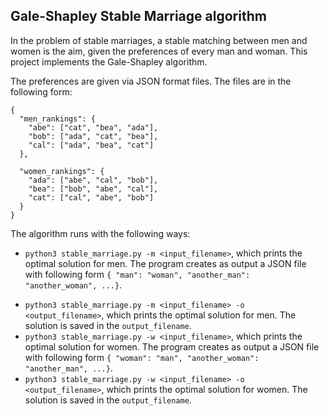 ## Gale-Shapley Stable Marriage algorithm

In the problem of stable marriages, a stable matching between men and women is the aim, given the preferences of every man and woman. This project implements the Gale-Shapley algorithm.

The preferences are given via JSON format files. The files are in the following form:
```
{
  "men_rankings": {
    "abe": ["cat", "bea", "ada"],
    "bob": ["ada", "cat", "bea"],
    "cal": ["ada", "bea", "cat"]
  },

  "women_rankings": {
    "ada": ["abe", "cal", "bob"],
    "bea": ["bob", "abe", "cal"],
    "cat": ["cal", "abe", "bob"]
  }
}
```
The algorithm runs with the following ways:

  - `python3 stable_marriage.py -m <input_filename>`, which prints the optimal solution for men. The program creates as output a JSON file with following form `{ "man": "woman", "another_man": "another_woman", ...}`.
  * `python3 stable_marriage.py -m <input_filename> -o <output_filename>`, which prints the optimal solution for men. The solution is saved in the `output_filename`.
  * `python3 stable_marriage.py -w <input_filename>`, which prints the optimal solution for women. The program creates as output a JSON file with following form `{ "woman": "man", "another_woman": "another_man", ...}`.
  * `python3 stable_marriage.py -w <input_filename> -o <output_filename>`, which prints the optimal solution for women. The solution is saved in the `output_filename`.

